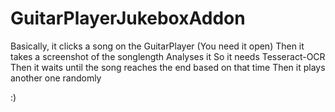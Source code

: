 # GuitarPlayerJukeboxAddon

Basically, it clicks a song on the GuitarPlayer
(You need it open)
Then it takes a screenshot of the songlength
Analyses it
So it needs Tesseract-OCR
Then it waits until the song reaches the end based on that time
Then it plays another one randomly

:)
